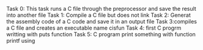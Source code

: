 Task 0: This task runs a C file through the preprocessor and save the result into another file
Task 1: Compile a C file but does not link
Task 2: Generat the assembly code of a C code and save it in an output file
Task 3:compiles a C file and creates an executable name cisfun
Task 4: first C progrm writting with puts function
Task 5: C program print something with function printf using
